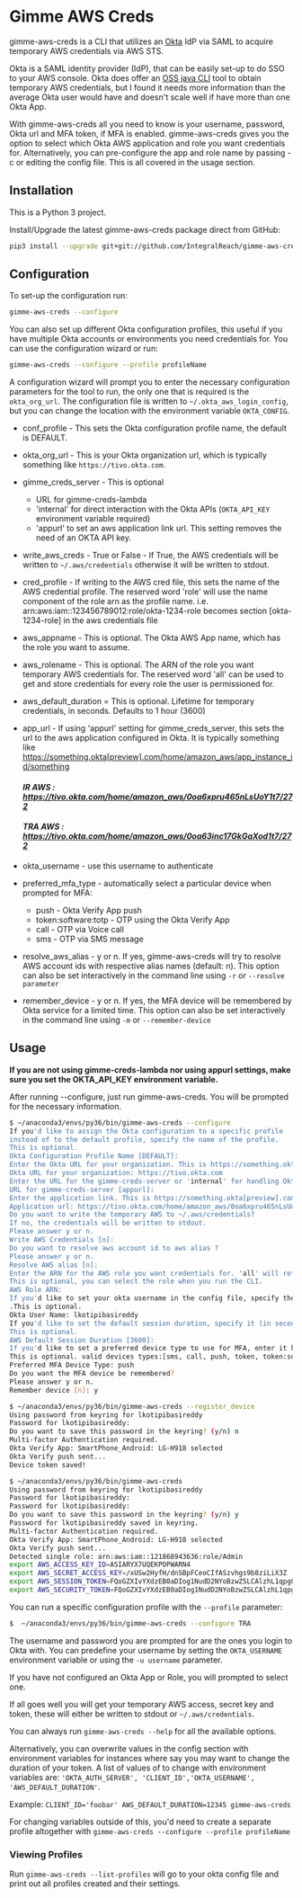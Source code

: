 # Gimme AWS Creds

gimme-aws-creds is a CLI that utilizes an [Okta](https://www.okta.com/) IdP via SAML to acquire temporary AWS credentials via AWS STS.

Okta is a SAML identity provider (IdP), that can be easily set-up to do SSO to your AWS console. Okta does offer an [OSS java CLI]((https://github.com/oktadeveloper/okta-aws-cli-assume-role)) tool to obtain temporary AWS credentials, but I found it needs more information than the average Okta user would have and doesn't scale well if have more than one Okta App.

With gimme-aws-creds all you need to know is your username, password, Okta url and MFA token, if MFA is enabled. gimme-aws-creds gives you the option to select which Okta AWS application and role you want credentials for. Alternatively, you can pre-configure the app and role name by passing -c or editing the config file. This is all covered in the usage section.


## Installation
This is a Python 3 project.


Install/Upgrade the latest gimme-aws-creds package direct from GitHub:
```bash
pip3 install --upgrade git+git://github.com/IntegralReach/gimme-aws-creds.git
```


## Configuration

To set-up the configuration run:
```bash
gimme-aws-creds --configure
```

You can also set up different Okta configuration profiles, this useful if you have multiple Okta accounts or environments you need credentials for. You can use the configuration wizard or run:
```bash
gimme-aws-creds --configure --profile profileName
```

A configuration wizard will prompt you to enter the necessary configuration parameters for the tool to run, the only one that is required is the `okta_org_url`. The configuration file is written to `~/.okta_aws_login_config`, but you can change the location with the environment variable `OKTA_CONFIG`.

- conf_profile - This sets the Okta configuration profile name, the default is DEFAULT.
- okta_org_url - This is your Okta organization url, which is typically something like `https://tivo.okta.com`.

- gimme_creds_server - This is optional
	- URL for gimme-creds-lambda
	- 'internal' for direct interaction with the Okta APIs (`OKTA_API_KEY` environment variable required)
	- 'appurl' to set an aws application link url. This setting removes the need of an OKTA API key.
- write_aws_creds - True or False - If True, the AWS credentials will be written to `~/.aws/credentials` otherwise it will be written to stdout.
- cred_profile - If writing to the AWS cred file, this sets the name of the AWS credential profile.  The reserved word 'role' will use the name component of the role arn as the profile name.  i.e. arn:aws:iam::123456789012:role/okta-1234-role becomes section [okta-1234-role] in the aws credentials file
- aws_appname - This is optional. The Okta AWS App name, which has the role you want to assume.
- aws_rolename - This is optional. The ARN of the role you want temporary AWS credentials for.  The reserved word 'all' can be used to get and store credentials for every role the user is permissioned for.
- aws_default_duration = This is optional. Lifetime for temporary credentials, in seconds. Defaults to 1 hour (3600)
- app_url - If using 'appurl' setting for gimme_creds_server, this sets the url to the aws application configured in Okta. It is typically something like https://something.okta[preview].com/home/amazon_aws/app_instance_id/something <br />
	#### *IR AWS : https://tivo.okta.com/home/amazon_aws/0oa6xpru465nLsUoY1t7/272* <br />
	#### *TRA AWS : https://tivo.okta.com/home/amazon_aws/0oa63inc17GkGaXod1t7/272* <br />
- okta_username - use this username to authenticate
- preferred_mfa_type - automatically select a particular  device when prompted for MFA:
  - push - Okta Verify App push
  - token:software:totp - OTP using the Okta Verify App
  - call - OTP via Voice call
  - sms - OTP via SMS message
- resolve_aws_alias - y or n. If yes, gimme-aws-creds will try to resolve AWS account ids with respective alias names (default: n). This option can also be set interactively in the command line using `-r` or `--resolve parameter`
- remember_device - y or n. If yes, the MFA device will be remembered by Okta service for a limited time. This option can also be set interactively in the command line using `-m` or `--remember-device`

## Usage

**If you are not using gimme-creds-lambda nor using appurl settings, make sure you set the OKTA_API_KEY environment variable.**

After running --configure, just run gimme-aws-creds. You will be prompted for the necessary information.

```bash
$ ~/anaconda3/envs/py36/bin/gimme-aws-creds --configure
If you'd like to assign the Okta configuration to a specific profile
instead of to the default profile, specify the name of the profile.
This is optional.
Okta Configuration Profile Name [DEFAULT]:
Enter the Okta URL for your organization. This is https://something.okta[preview].com
Okta URL for your organization: https://tivo.okta.com
Enter the URL for the gimme-creds-server or 'internal' for handling Okta APIs locally.
URL for gimme-creds-server [appurl]:
Enter the application link. This is https://something.okta[preview].com/home/amazon_aws/<app_id>/something
Application url: https://tivo.okta.com/home/amazon_aws/0oa6xpru465nLsUoY1t7/272
Do you want to write the temporary AWS to ~/.aws/credentials?
If no, the credentials will be written to stdout.
Please answer y or n.
Write AWS Credentials [n]:
Do you want to resolve aws account id to aws alias ?
Please answer y or n.
Resolve AWS alias [n]:
Enter the ARN for the AWS role you want credentials for. 'all' will retrieve all roles.
This is optional, you can select the role when you run the CLI.
AWS Role ARN:
If you'd like to set your okta username in the config file, specify the username
.This is optional.
Okta User Name: lkotipibasireddy
If you'd like to set the default session duration, specify it (in seconds).
This is optional.
AWS Default Session Duration [3600]:
If you'd like to set a preferred device type to use for MFA, enter it here.
This is optional. valid devices types:[sms, call, push, token, token:software:totp]
Preferred MFA Device Type: push
Do you want the MFA device be remembered?
Please answer y or n.
Remember device [n]: y

$ ~/anaconda3/envs/py36/bin/gimme-aws-creds --register_device
Using password from keyring for lkotipibasireddy
Password for lkotipibasireddy:
Do you want to save this password in the keyring? (y/n) n
Multi-factor Authentication required.
Okta Verify App: SmartPhone_Android: LG-H918 selected
Okta Verify push sent...
Device token saved!

$ ~/anaconda3/envs/py36/bin/gimme-aws-creds
Using password from keyring for lkotipibasireddy
Password for lkotipibasireddy:
Password for lkotipibasireddy:
Do you want to save this password in the keyring? (y/n) y
Password for lkotipibasireddy saved in keyring.
Multi-factor Authentication required.
Okta Verify App: SmartPhone_Android: LG-H918 selected
Okta Verify push sent...
Detected single role: arn:aws:iam::121868943636:role/Admin
export AWS_ACCESS_KEY_ID=ASIARYX7UQEKPOPWARN4
export AWS_SECRET_ACCESS_KEY=/xUSw2HyfH/dnSBpFCeoCIfASzvhgs9b8ziLiX3Z
export AWS_SESSION_TOKEN=FQoGZXIvYXdzEB0aDIog1NudD2NYoBzwZSLCAlzhL1qpg01XwvXWnMpo9UamDQYjutVxnU3JgcwgjAQ6pJFCFKc90R5L6+e8C+JeV6cpSYi3ccjBLO0xjcjw4p4dIFI9tvfP77vm8n0TRjdxKvM8bIeY2HdjhmTqYTUSsp4CEoHO6pfoZpda1vLgyCqXijZNw6uCowMoeHwbJtA0ClS55/tX97uLFSb+Ss1htSYzkEazvBv5/RkG3RiAo5V0vw2ci/GBMFbHGkVZWk5mal7Cp7OsWv3D0VMkAbEm04wIjpa0WmUPFD2qnB3PddgA+zVd7t9KKFlOTZWb0fdW+7LhT66lAaeWO5rN7H7VXGKYdjznjtVSIfDBAz29S4K7a9tyloTLOUrGP8qrDTwfg62dQIlkhKWGUyyk0892hu+/Pyqv0a1CbdqmkzzESu3/4zEKhWXKtkjzEsZUMvqQVTkolrWO6QU=
export AWS_SECURITY_TOKEN=FQoGZXIvYXdzEB0aDIog1NudD2NYoBzwZSLCAlzhL1qpg01XwvXWnMpo9UamDQYjutVxnU3JgcwgjAQ6pJFCFKc90R5L6+e8C+JeV6cpSYi3ccjBLO0xjcjw4p4dIFI9tvfP77vm8n0TRjdxKvM8bIeY2HdjhmTqYTUSsp4CEoHO6pfoZpda1vLgyCqXijZNw6uCowMoeHwbJtA0ClS55/tX97uLFSb+Ss1htSYzkEazvBv5/RkG3RiAo5V0vw2ci/GBMFbHGkVZWk5mal7Cp7OsWv3D0VMkAbEm04wIjpa0WmUPFD2qnB3PddgA+zVd7t9KKFlOTZWb0fdW+7LhT66lAaeWO5rN7H7VXGKYdjznjtVSIfDBAz29S4K7a9tyloTLOUrGP8qrDTwfg62dQIlkhKWGUyyk0892hu+/Pyqv0a1CbdqmkzzESu3/4zEKhWXKtkjzEsZUMvqQVTkolrWO6QU=
```

You can run a specific configuration profile with the `--profile` parameter:

```bash
$  ~/anaconda3/envs/py36/bin/gimme-aws-creds --configure TRA
```

The username and password you are prompted for are the ones you login to Okta with. You can predefine your username by setting the `OKTA_USERNAME` environment variable or using the `-u username` parameter.

If you have not configured an Okta App or Role, you will prompted to select one.

If all goes well you will get your temporary AWS access, secret key and token, these will either be written to stdout or `~/.aws/credentials`.

You can always run `gimme-aws-creds --help` for all the available options.

Alternatively, you can overwrite values in the config section with environment variables for instances where say you may want to change the duration of your token. 
A list of values of to change with environment variables are: `'OKTA_AUTH_SERVER', 'CLIENT_ID','OKTA_USERNAME', 'AWS_DEFAULT_DURATION'`. 

Example: `CLIENT_ID='foobar' AWS_DEFAULT_DURATION=12345 gimme-aws-creds`

For changing variables outside of this, you'd need to create a separate profile altogether with `gimme-aws-creds --configure --profile profileName`

### Viewing Profiles
Run `gimme-aws-creds --list-profiles` will go to your okta config file and print out all profiles created and their settings. 


